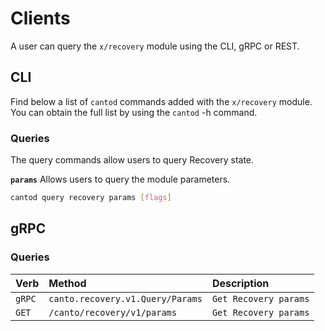 <!--
order: 5
-->

# Clients

A user can query the `x/recovery` module using the CLI, gRPC or REST.

## CLI

Find below a list of `cantod` commands added with the `x/recovery` module. You can obtain the full list by using the `cantod` -h command.

### Queries

The query commands allow users to query Recovery state.

**`params`**
Allows users to query the module parameters.

```bash
cantod query recovery params [flags]
```

## gRPC

### Queries

| Verb   |              Method              |           Description |
| :----- | :------------------------------- | :-------------------- |
| `gRPC` | `canto.recovery.v1.Query/Params` | `Get Recovery params` |
| `GET`  |   `/canto/recovery/v1/params`    | `Get Recovery params` |
